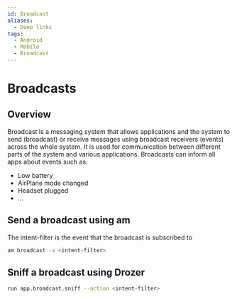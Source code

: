```yaml
---
id: Broadcast
aliases:
  - Deep links
tags:
  - Android
  - Mobile
  - Broadcast
---
```

# Broadcasts

## Overview
Broadcast is a messaging system that allows applications and the system to send (broadcast) or receive messages using broadcast receivers (events) across the whole system. It is used for communication between different parts of the system and various applications. Broadcasts can inform all apps about events such as:

- Low battery
- AirPlane mode changed
- Headset plugged
- ...

## Send a broadcast using am

The intent-filter is the event that the broadcast is subscribed to
```bash
am broadcast -a <intent-filter>
```

## Sniff a broadcast using Drozer

```bash
run app.broadcast.sniff --action <intent-filter>
```


